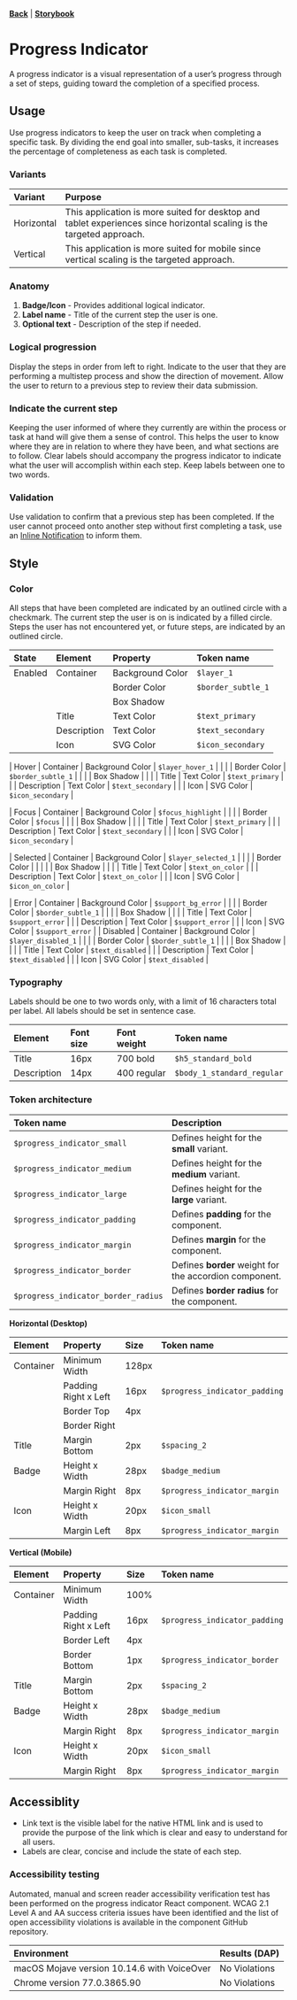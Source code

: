 **[Back](components.md)** | **[Storybook](https://dev.dxo.ondotcloud.com/storybook-static/index.html?path=/story/pixel-components-progressindicator--progress-indicator-element)**

# Progress Indicator

A progress indicator is a visual representation of a user’s progress through a set of steps, guiding toward the completion of a specified process.

## Usage

Use progress indicators to keep the user on track when completing a specific task. By dividing the end goal into smaller, sub-tasks, it increases the percentage of completeness as each task is completed. 

### Variants

| Variant      | Purpose |
|:------------ | :------ |
| Horizontal   | This application is more suited for desktop and tablet experiences since horizontal scaling is the targeted approach. |
| Vertical     | This application is more suited for mobile since vertical scaling is the targeted approach. |

### Anatomy

1. **Badge/Icon** - Provides additional logical indicator.
2. **Label name** - Title of the current step the user is one.
3. **Optional text** - Description of the step if needed.

### Logical progression

Display the steps in order from left to right. Indicate to the user that they are performing a multistep process and show the direction of movement. Allow the user to return to a previous step to review their data submission.

### Indicate the current step

Keeping the user informed of where they currently are within the process or task at hand will give them a sense of control. This helps the user to know where they are in relation to where they have been, and what sections are to follow. Clear labels should accompany the progress indicator to indicate what the user will accomplish within each step. Keep labels between one to two words.

### Validation

Use validation to confirm that a previous step has been completed. If the user cannot proceed onto another step without first completing a task, use an [Inline Notification](notifications.md) to inform them.

## Style

### Color

All steps that have been completed are indicated by an outlined circle with a checkmark. The current step the user is on is indicated by a filled circle. Steps the user has not encountered yet, or future steps, are indicated by an outlined circle.

| State                      | Element                    | Property                   | Token name                 |
| :------------------------- | :------------------------- | :------------------------- | :------------------------- |
| Enabled                    | Container                  | Background Color           | `$layer_1`                 |
|                            |                            | Border Color               | `$border_subtle_1`         | 
|                            |                            | Box Shadow                 |                            | 
|                            | Title                      | Text Color                 | `$text_primary`            |
|                            | Description                | Text Color                 | `$text_secondary`          |
|                            | Icon                       | SVG Color                  | `$icon_secondary`          |

| Hover                      | Container                  | Background Color           | `$layer_hover_1`           |
|                            |                            | Border Color               | `$border_subtle_1`         | 
|                            |                            | Box Shadow                 |                            | 
|                            | Title                      | Text Color                 | `$text_primary`            |
|                            | Description                | Text Color                 | `$text_secondary`          |
|                            | Icon                       | SVG Color                  | `$icon_secondary`          |

| Focus                      | Container                  | Background Color           | `$focus_highlight`         |
|                            |                            | Border Color               | `$focus`                   | 
|                            |                            | Box Shadow                 |                            | 
|                            | Title                      | Text Color                 | `$text_primary`            |
|                            | Description                | Text Color                 | `$text_secondary`          |
|                            | Icon                       | SVG Color                  | `$icon_secondary`          |

| Selected                   | Container                  | Background Color           | `$layer_selected_1`        |
|                            |                            | Border Color               |                            | 
|                            |                            | Box Shadow                 |                            | 
|                            | Title                      | Text Color                 | `$text_on_color`           |
|                            | Description                | Text Color                 | `$text_on_color`           |
|                            | Icon                       | SVG Color                  | `$icon_on_color`           |

| Error                      | Container                  | Background Color           | `$support_bg_error`        |
|                            |                            | Border Color               | `$border_subtle_1`         | 
|                            |                            | Box Shadow                 |                            | 
|                            | Title                      | Text Color                 | `$support_error`           |
|                            | Description                | Text Color                 | `$support_error`           |
|                            | Icon                       | SVG Color                  | `$support_error`           |
| Disabled                   | Container                  | Background Color           | `$layer_disabled_1`        |
|                            |                            | Border Color               | `$border_subtle_1`         | 
|                            |                            | Box Shadow                 |                            | 
|                            | Title                      | Text Color                 | `$text_disabled`           |
|                            | Description                | Text Color                 | `$text_disabled`           |
|                            | Icon                       | SVG Color                  | `$text_disabled`           |

### Typography

Labels should be one to two words only, with a limit of 16 characters total per label. All labels should be set in sentence case.

| Element               | Font size | Font weight             | Token name                 |
| :-------------------- | :-------- | :---------------------- | :------------------------- | 
| Title                 | 16px      | 700 bold                | `$h5_standard_bold`        |
| Description           | 14px      | 400 regular             | `$body_1_standard_regular` |

### Token architecture

| Token name                          | Description                                            |
| :---------------------------------- | :----------------------------------------------------- |
| `$progress_indicator_small`         | Defines height for the **small** variant.              |
| `$progress_indicator_medium`        | Defines height for the **medium** variant.             |
| `$progress_indicator_large`         | Defines height for the **large** variant.              |
| `$progress_indicator_padding`       | Defines **padding** for the component.                 |
| `$progress_indicator_margin`        | Defines **margin** for the component.                  |
| `$progress_indicator_border`        | Defines **border** weight for the accordion component. |
| `$progress_indicator_border_radius` | Defines **border radius** for the component.           |


**Horizontal (Desktop)**

| Element               | Property                | Size      | Token name                   |
| :-------------------- | :---------------------- | :-------- | :--------------------------- |
| Container             | Minimum Width           | 128px     |                              |
|                       | Padding Right x Left    | 16px      | `$progress_indicator_padding`|
|                       | Border Top              | 4px       |                              |
|                       | Border Right            |           |                              |
| Title                 | Margin Bottom           | 2px       | `$spacing_2`                 |
| Badge                 | Height x Width          | 28px      | `$badge_medium`              |
|                       | Margin Right            | 8px       | `$progress_indicator_margin` |
| Icon                  | Height x Width          | 20px      | `$icon_small`                |
|                       | Margin Left             | 8px       | `$progress_indicator_margin` |

**Vertical (Mobile)**

| Element               | Property                | Size      | Token name                   |
| :-------------------- | :---------------------- | :-------- | :--------------------------- |
| Container             | Minimum Width           | 100%      |                              |
|                       | Padding Right x Left    | 16px      | `$progress_indicator_padding`|
|                       | Border Left             | 4px       |                              |
|                       | Border Bottom           | 1px       | `$progress_indicator_border` |
| Title                 | Margin Bottom           | 2px       | `$spacing_2`                 |
| Badge                 | Height x Width          | 28px      | `$badge_medium`              |
|                       | Margin Right            | 8px       | `$progress_indicator_margin` |
| Icon                  | Height x Width          | 20px      | `$icon_small`                |
|                       | Margin Right            | 8px       | `$progress_indicator_margin` |

## Accessiblity

- Link text is the visible label for the native HTML link and is used to provide the purpose of the link which is clear and easy to understand for all users.
- Labels are clear, concise and include the state of each step.

### Accessibility testing

Automated, manual and screen reader accessibility verification test has been performed on the progress indicator React component. WCAG 2.1 Level A and AA success criteria issues have been identified and the list of open accessibility violations is available in the component GitHub repository.


| Environment                                 | Results (DAP) |
| :------------------------------------------ | :------------ |
| macOS Mojave version 10.14.6 with VoiceOver | No Violations |
| Chrome version 77.0.3865.90                 | No Violations | 

